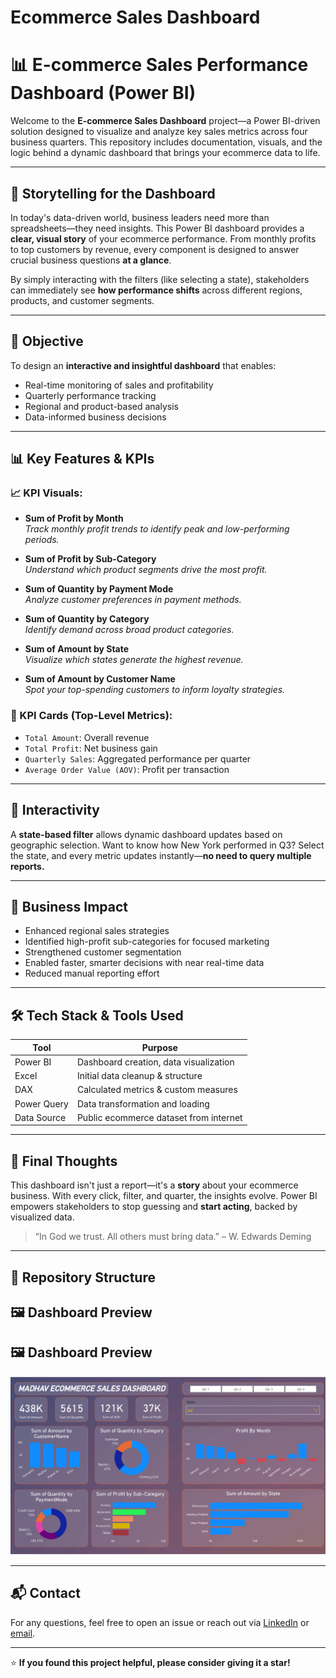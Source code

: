 # Ecommerce Sales Dashboard
# 📊 E-commerce Sales Performance Dashboard (Power BI)

Welcome to the **E-commerce Sales Dashboard** project—a Power BI-driven solution designed to visualize and analyze key sales metrics across four business quarters. This repository includes documentation, visuals, and the logic behind a dynamic dashboard that brings your ecommerce data to life.

---

## 🧠 Storytelling for the Dashboard

In today's data-driven world, business leaders need more than spreadsheets—they need insights. This Power BI dashboard provides a **clear, visual story** of your ecommerce performance. From monthly profits to top customers by revenue, every component is designed to answer crucial business questions **at a glance**.

By simply interacting with the filters (like selecting a state), stakeholders can immediately see **how performance shifts** across different regions, products, and customer segments.

---

## 🎯 Objective

To design an **interactive and insightful dashboard** that enables:

- Real-time monitoring of sales and profitability
- Quarterly performance tracking
- Regional and product-based analysis
- Data-informed business decisions

---

## 📊 Key Features & KPIs

### 📈 KPI Visuals:

- **Sum of Profit by Month**  
  *Track monthly profit trends to identify peak and low-performing periods.*

- **Sum of Profit by Sub-Category**  
  *Understand which product segments drive the most profit.*

- **Sum of Quantity by Payment Mode**  
  *Analyze customer preferences in payment methods.*

- **Sum of Quantity by Category**  
  *Identify demand across broad product categories.*

- **Sum of Amount by State**  
  *Visualize which states generate the highest revenue.*

- **Sum of Amount by Customer Name**  
  *Spot your top-spending customers to inform loyalty strategies.*

### 📇 KPI Cards (Top-Level Metrics):

- `Total Amount`: Overall revenue
- `Total Profit`: Net business gain
- `Quarterly Sales`: Aggregated performance per quarter
- `Average Order Value (AOV)`: Profit per transaction

---

## 🔎 Interactivity

A **state-based filter** allows dynamic dashboard updates based on geographic selection. Want to know how New York performed in Q3? Select the state, and every metric updates instantly—**no need to query multiple reports.**

---

## 💼 Business Impact

- Enhanced regional sales strategies
- Identified high-profit sub-categories for focused marketing
- Strengthened customer segmentation
- Enabled faster, smarter decisions with near real-time data
- Reduced manual reporting effort

---

## 🛠 Tech Stack & Tools Used

| Tool         | Purpose                                 |
|--------------|------------------------------------------|
| Power BI     | Dashboard creation, data visualization  |
| Excel        | Initial data cleanup & structure         |
| DAX          | Calculated metrics & custom measures     |
| Power Query  | Data transformation and loading          |
| Data Source  | Public ecommerce dataset from internet   |

---

## 📌 Final Thoughts

This dashboard isn't just a report—it's a **story** about your ecommerce business. With every click, filter, and quarter, the insights evolve. Power BI empowers stakeholders to stop guessing and **start acting**, backed by visualized data.

> “In God we trust. All others must bring data.” – W. Edwards Deming

---

## 📂 Repository Structure

## 🖼 Dashboard Preview

## 🖼 Dashboard Preview

![E-commerce Sales Dashboard](https://github.com/ruheel-data-analyst/Ecommerce-Sales-Dashboard-/blob/main/Ecommerce%20Sales%20Dashboard.PNG?raw=true)


---

## 📬 Contact

For any questions, feel free to open an issue or reach out via [LinkedIn](https://www.linkedin.com/in/ruheel-data-analyst/) or [email](mailto:ruheel.ritti@gmail.com).

---

⭐ **If you found this project helpful, please consider giving it a star!**

